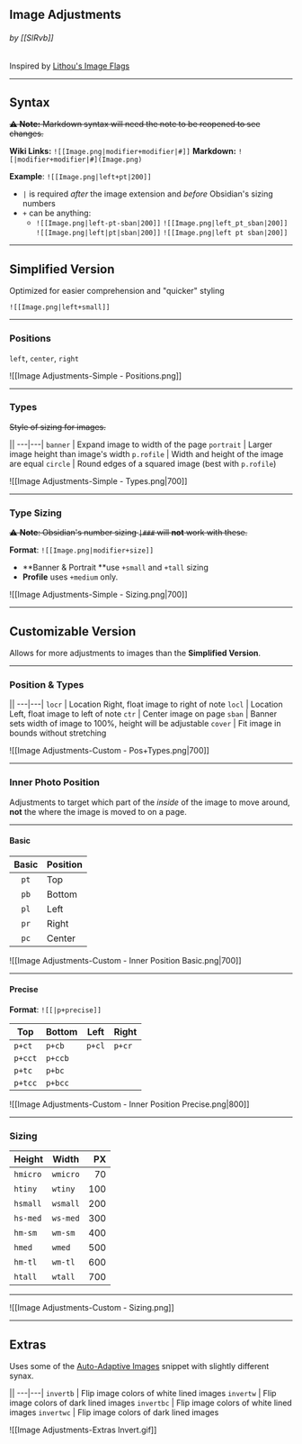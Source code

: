 ## Image Adjustments
###### by [[SlRvb]]
Inspired by [Lithou's Image Flags](https://github.com/Lithou/Sandbox/blob/main/.obsidian/snippets/pub-Image%20Flags.css)

---
## Syntax
<s class="aside-in">**⚠ Note:** Markdown syntax will need the note to be reopened to see changes.</s>

**Wiki Links:** `![[Image.png|modifier+modifier|#]]`
**Markdown:** `![|modifier+modifier|#](Image.png)`


**Example**: `![[Image.png|left+pt|200]]`

- `|` is required *after* the image extension and *before* Obsidian's sizing numbers
- `+` can be anything:
	- `![[Image.png|left-pt-sban|200]]`
	`![[Image.png|left_pt_sban|200]]`
	`![[Image.png|left|pt|sban|200]]`
	`![[Image.png|left pt sban|200]]`

	
---
## Simplified Version
Optimized for easier comprehension and "quicker" styling

`![[Image.png|left+small]]`

---
### Positions
`left`, `center`, `right`

![[Image Adjustments-Simple - Positions.png]]

---
### Types
<s class="aside-in">Style of sizing for images.</s>

||
---|---|
`banner` | Expand image to width of the page
`portrait` | Larger image height than image's width
`p.rofile` | Width and height of the image are equal
`circle` | Round edges of a squared image (best with `p.rofile`)

![[Image Adjustments-Simple - Types.png|700]]

---
### Type Sizing
<s class=aside-in>⚠ **Note**: Obsidian's number sizing `|###` will **not** work with these.</s>

**Format**: `![[Image.png|modifier+size]]`

- **Banner & Portrait **use `+small` and `+tall` sizing
- **Profile** uses `+medium` only.

![[Image Adjustments-Simple - Sizing.png|700]]

---
## Customizable Version
Allows for more adjustments to images than the **Simplified Version**.

---
### Position & Types

||
---|---|
`locr` | Location Right, float image to right of note
`locl` | Location Left, float image to left of note
`ctr` | Center image on page
`sban` | Banner sets width of image to 100%, height will be adjustable
`cover` | Fit image in bounds without stretching

![[Image Adjustments-Custom - Pos+Types.png|700]]

---
### Inner Photo Position
Adjustments to target which part of the *inside* of the image to move around, **not** the where the image is moved to on a page.

---
#### Basic

Basic | Position|
:---:|---|
`pt` | Top
`pb` | Bottom
`pl` | Left
`pr` | Right
`pc` | Center

![[Image Adjustments-Custom - Inner Position Basic.png|700]]

---
#### Precise
**Format**: `![[|p+precise]]`

Top |  Bottom | Left | Right |
---|---|---|---|
`p+ct` | `p+cb` | `p+cl` | `p+cr`
`p+cct` | `p+ccb` | 
`p+tc` | `p+bc` | 
`p+tcc` | `p+bcc` | 

![[Image Adjustments-Custom - Inner Position Precise.png|800]]

---
### Sizing

Height | Width | PX | 
---|---|---:| 
`hmicro` | `wmicro` | 70
`htiny` | `wtiny` | 100
`hsmall` | `wsmall` | 200
`hs-med` | `ws-med` | 300
`hm-sm` | `wm-sm` | 400
`hmed` | `wmed` | 500
`hm-tl` | `wm-tl` | 600
`htall` | `wtall` | 700

---

![[Image Adjustments-Custom - Sizing.png]]

---

## Extras
Uses some of the [Auto-Adaptive Images](https://forum.obsidian.md/t/auto-adaptive-images-for-dark-light-theme/13494) snippet with slightly different synax.

||
---|---|
`invertb` | Flip image colors of white lined images
`invertw` | Flip image colors of dark lined images
`invertbc` | Flip image colors of white lined images
`invertwc` | Flip image colors of dark lined images

![[Image Adjustments-Extras Invert.gif]]